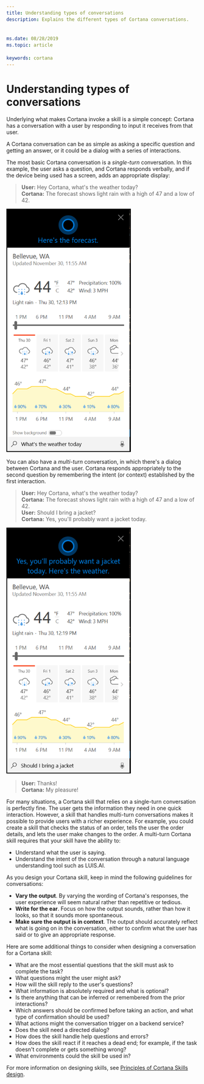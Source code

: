 ```yaml
---
title: Understanding types of conversations
description: Explains the different types of Cortana conversations.


ms.date: 08/28/2019
ms.topic: article

keywords: cortana
---
```


# Understanding types of conversations

Underlying what makes Cortana invoke a skill is a simple concept: Cortana has a conversation with a user by responding to input it receives from that user.

A Cortana conversation can be as simple as asking a specific question and getting an answer, or it could be a dialog with a series of interactions.

The most basic Cortana conversation is a *single-turn* conversation. In this example, the user asks a question, and Cortana responds verbally, and if the device being used has a screen, adds an appropriate display:

>**User:** Hey Cortana, what's the weather today?  
>**Cortana:** The forecast shows light rain with a high of 47 and a low of 42.

![Forecast](../media/images/mva31_forecast.png)

You can also have a *multi-turn* conversation, in which there's a dialog between Cortana and the user. Cortana responds appropriately to the second question by remembering the intent (or context) established by the first interaction.

>**User:** Hey Cortana, what's the weather today?  
>**Cortana:** The forecast shows light rain with a high of 47 and a low of 42.  
>**User:** Should I bring a jacket?  
>**Cortana:** Yes, you'll probably want a jacket today.

![Forecast](../media/images/mva31_jacket.png)

>**User:** Thanks!  
>**Cortana:** My pleasure!

For many situations, a Cortana skill that relies on a single-turn conversation is perfectly fine. The user gets the information they need in one quick interaction. However, a skill that handles multi-turn conversations makes it possible to provide users with a richer experience. For example, you could create a skill that checks the status of an order, tells the user the order details, and lets the user make changes to the order. A multi-turn Cortana skill requires that your skill have the ability to:

* Understand what the user is saying.
* Understand the intent of the conversation through a natural language understanding tool such as LUIS.AI.

As you design your Cortana skill, keep in mind the following guidelines for conversations:

* **Vary the output**. By varying the wording of Cortana's responses, the user experience will seem natural rather than repetitive or tedious.
* **Write for the ear**. Focus on how the output sounds, rather than how it looks, so that it sounds more spontaneous.
* **Make sure the output is in context**. The output should accurately reflect what is going on in the conversation, either to confirm what the user has said or to give an appropriate response.

Here are some additional things to consider when designing a conversation for a Cortana skill:

* What are the most essential questions that the skill must ask to complete the task? 
* What questions might the user might ask? 
* How will the skill reply to the user's questions? 
* What information is absolutely required and what is optional? 
* Is there anything that can be inferred or remembered from the prior interactions?
* Which answers should be confirmed before taking an action, and what type of confirmation should be used?
* What actions might the conversation trigger on a backend service?
* Does the skill need a directed dialog?
* How does the skill handle help questions and errors?
* How does the skill react if it reaches a dead end; for example, if the task doesn't complete or gets something wrong?
* What environments could the skill be used in?

For more information on designing skills, see [Principles of Cortana Skills design](./design-principles.md).
